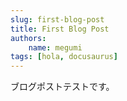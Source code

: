 ```yaml
---
slug: first-blog-post
title: First Blog Post
authors:
    name: megumi
tags: [hola, docusaurus]
---
```


ブログポストテストです。
